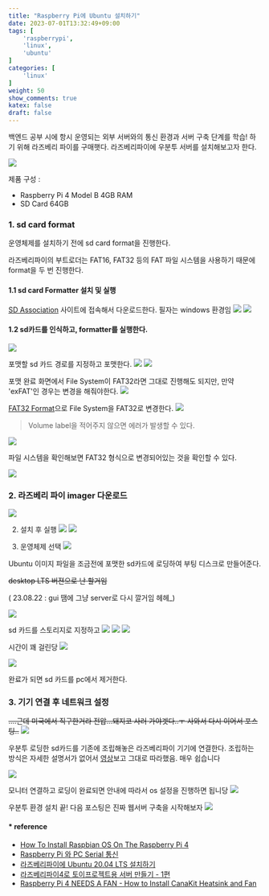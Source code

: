 ```yaml
---
title: "Raspberry Pi에 Ubuntu 설치하기"
date: 2023-07-01T13:32:49+09:00
tags: [
    'raspberrypi',
    'linux',
    'ubuntu'
]
categories: [
    'linux'
]
weight: 50
show_comments: true
katex: false
draft: false
---
```


백엔드 공부 시에 항시 운영되는 외부 서버와의 통신 환경과 서버 구축 단계를 학습!
하기 위해 라즈베리 파이를 구매햇다. 
라즈베리파이에 우분투 서버를 설치해보고자 한다. 

![](https://velog.velcdn.com/images/sirius506775/post/dd62b4f9-c58f-4556-ad2c-7963a7c1eb93/image.jpg)


제품 구성 : 
- Raspberry Pi 4 Model B 4GB RAM
- SD Card 64GB


### 1. sd card format 
운영체제를 설치하기 전에 sd card format을 진행한다. 

라즈베리파이의 부트로더는 FAT16, FAT32 등의 FAT 파일 시스템을 사용하기 때문에 format을 두 번 진행한다.


#### 1.1 sd card Formatter 설치 및 실행


[SD Association](https://www.sdcard.org/downloads/formatter/) 사이트에 접속해서 다운로드한다. 필자는 windows 환경임
![](https://velog.velcdn.com/images/sirius506775/post/737edd7d-2386-4712-ac98-7821c6bcd300/image.png)
![](https://velog.velcdn.com/images/sirius506775/post/343d8e2a-3100-4dd9-b024-955eee74a5e9/image.png)


#### 1.2 sd카드를 인식하고, formatter를 실행한다. 
![](https://velog.velcdn.com/images/sirius506775/post/90aa401a-c25a-431c-8fb2-f5ea2509655b/image.png)

포맷할 sd 카드 경로를 지정하고 포맷한다. 
![](https://velog.velcdn.com/images/sirius506775/post/287c251e-7cd2-4f88-9514-40671ff2e785/image.png)
![](https://velog.velcdn.com/images/sirius506775/post/a87d4035-50d7-433d-b31f-2d8371f225d0/image.png)

포맷 완료 화면에서 File System이 FAT32라면 그대로 진행해도 되지만, 
만약 'exFAT'인 경우는 변경을 해줘야한다. 
![](https://velog.velcdn.com/images/sirius506775/post/513da4f8-88f5-44bb-92b2-cbbd5e8509ae/image.png)

[FAT32 Format](http://ridgecrop.co.uk/index.htm?guiformat.htm)으로 File System을 FAT32로 변경한다.
![](https://velog.velcdn.com/images/sirius506775/post/a65c84ea-2b48-4cef-9771-ce4942faa859/image.png)


> Volume label을 적어주지 않으면 에러가 발생할 수 있다. 

![](https://velog.velcdn.com/images/sirius506775/post/f4866146-23ef-4ef2-93bd-4816023c1230/image.png)

파일 시스템을 확인해보면 FAT32 형식으로 변경되어있는 것을 확인할 수 있다. 

![](https://velog.velcdn.com/images/sirius506775/post/5fe074e9-8af2-413f-b0db-187b8afde04a/image.png)



### 2. 라즈베리 파이 imager 다운로드
![](https://velog.velcdn.com/images/sirius506775/post/3ba720b3-b52a-4e5d-bb6c-56b9b265106e/image.png)

2. 설치 후 실행
![](https://velog.velcdn.com/images/sirius506775/post/3f1558a5-9923-4003-8dfc-02112f1bcdbf/image.png)
![](https://velog.velcdn.com/images/sirius506775/post/4d7a5643-a097-405a-95fa-6631b5427066/image.png)

3. 운영체제 선택
![](https://velog.velcdn.com/images/sirius506775/post/922df18e-7a4e-4cc0-8570-bfc5a67e949f/image.png)


Ubuntu 이미지 파일을 조금전에 포맷한 sd카드에 로딩하여 부팅 디스크로 만들어준다. 

~~desktop LTS 버젼으로 난 할거임~~

( 23.08.22 : gui 땜에 그냥 server로 다시 깔거임 헤헤_)

![](https://velog.velcdn.com/images/sirius506775/post/6935633b-fd81-4454-9022-24abe805a34a/image.png)





sd 카드를 스토리지로 지정하고
![](https://velog.velcdn.com/images/sirius506775/post/cf634ad2-82f1-4b95-9a37-fe9999d4d3fd/image.png)
![](https://velog.velcdn.com/images/sirius506775/post/a9e9f2ff-624c-48a5-aeab-ff1106d2a38a/image.png)
![](https://velog.velcdn.com/images/sirius506775/post/6f78a354-de84-4c5d-ada7-c9a3cc28bfc9/image.png)

시간이 꽤 걸린당 
![](https://velog.velcdn.com/images/sirius506775/post/89f334d3-e798-499b-a6bb-c74f48f0f748/image.png)

![](https://velog.velcdn.com/images/sirius506775/post/1c1c083d-e990-413d-be23-3d38eb2e51f6/image.png)

완료가 되면 sd 카드를 pc에서 제거한다. 

### 3. 기기 연결 후 네트워크 설정

~~....근데 미국에서 직구한거라 
전압...돼지코 사러 가야겟다..ㅜ 사와서 다시 이어서 포스팅..~~
![](https://velog.velcdn.com/images/sirius506775/post/22b70a4a-5106-4e88-9ba5-6c8638fa2e3a/image.jpg)


우분투 로딩한 sd카드를 기존에 조립해놓은 라즈베리파이 기기에 연결한다. 조립하는 방식은 자세한 설명서가 없어서 [영상](https://www.youtube.com/watch?v=dB9BDq8C3qY)보고 그대로 따라했음. 매우 쉽습니다

![](https://velog.velcdn.com/images/sirius506775/post/5e1854e2-ffc5-453b-9e55-301d9dab1a58/image.jpg)


모니터 연결하고 로딩이 완료되면 안내에 따라서 os 설정을 진행하면 됩니당
![](https://velog.velcdn.com/images/sirius506775/post/f071f515-6db8-4b3b-80ea-6fb60ed366f3/image.jpg)

우분투 환경 설치 끝! 다음 포스팅은 진짜 웹서버 구축을 시작해보자
![](https://velog.velcdn.com/images/sirius506775/post/5cecaf49-9264-4a14-8d66-92766d1bdcf9/image.jpg)




#### * reference
- [How To Install Raspbian OS On The Raspberry Pi 4](https://www.youtube.com/watch?v=cxhctYvQomY)
- [Raspberry Pi 와 PC Serial 통신](https://post.naver.com/viewer/postView.nhn?volumeNo=31531516&memberNo=2534901)
- [라즈베리파이에 Ubuntu 20.04 LTS 설치하기](https://blog.may-i.io/tech-7/)
- [라즈베리파이4로 토이프로젝트용 서버 만들기 - 1편](https://ryan-han.com/post/dev/raspberry_server_1/)
- [Raspberry Pi 4 NEEDS A FAN - How to Install CanaKit Heatsink and Fan](https://www.youtube.com/watch?v=dB9BDq8C3qY)